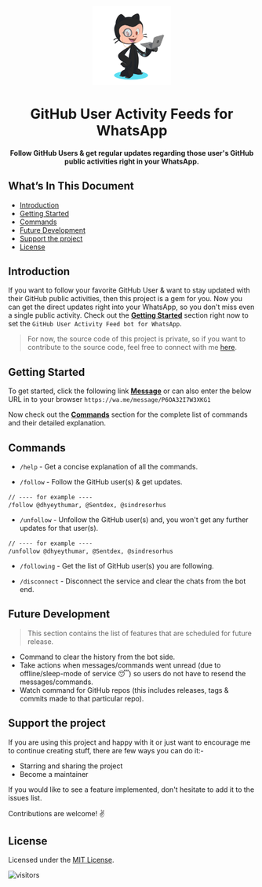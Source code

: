 <p align="center">
    <img alt="logo" src="./assets/github_octocat.svg" width="160"/>
</p>
<h1 align="center">
GitHub User Activity Feeds for WhatsApp
</h1>

<h4 align="center">
Follow GitHub Users & get regular updates regarding those user's GitHub public activities right in your WhatsApp.
</h4>

## What’s In This Document

-   [Introduction](#introduction)
-   [Getting Started](#getting-started)
-   [Commands](#commands)
-   [Future Development](#future-development)
-   [Support the project](#support-the-project)
-   [License](#license)

## Introduction

If you want to follow your favorite GitHub User & want to stay updated with their GitHub public activities, then this project is a gem for you. Now you can get the direct updates right into your WhatsApp, so you don't miss even a single public activity. Check out the [**Getting Started**](#getting-started) section right now to set the `GitHub User Activity Feed bot for WhatsApp`.

> For now, the source code of this project is private, so if you want to contribute to the source code, feel free to connect with me [here](mailto:dhyeythumar@gmail.com).

## Getting Started

To get started, click the following link [**Message**](https://wa.me/message/P6OA32I7W3XKG1) or can also enter the below URL in to your browser `https://wa.me/message/P6OA32I7W3XKG1`

Now check out the [**Commands**](#commands) section for the complete list of commands and their detailed explanation.

## Commands

-   `/help` - Get a concise explanation of all the commands.

-   `/follow` - Follow the GitHub user(s) & get updates.

```
// ---- for example ----
/follow @dhyeythumar, @Sentdex, @sindresorhus
```

-   `/unfollow` - Unfollow the GitHub user(s) and, you won't get any further updates for that user(s).

```
// ---- for example ----
/unfollow @dhyeythumar, @Sentdex, @sindresorhus
```

-   `/following` - Get the list of GitHub user(s) you are following.

-   `/disconnect` - Disconnect the service and clear the chats from the bot end.

## Future Development

> This section contains the list of features that are scheduled for future release.

-   Command to clear the history from the bot side.
-   Take actions when messages/commands went unread (due to offline/sleep-mode of service 😴) so users do not have to resend the messages/commands.
-   Watch command for GitHub repos (this includes releases, tags & commits made to that particular repo).

## Support the project

If you are using this project and happy with it or just want to encourage me to continue creating stuff, there are few ways you can do it:-

-   Starring and sharing the project
-   Become a maintainer

If you would like to see a feature implemented, don't hesitate to add it to the issues list.

Contributions are welcome! ✌

## License

Licensed under the [MIT License](./LICENSE).

![visitors](https://page-views.glitch.me/badge?page_id=dhyeythumar.github-user-activity-feeds-for-whatsapp)

